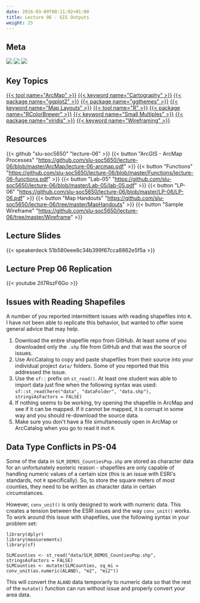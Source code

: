 ```yaml
---
date: 2016-03-09T00:11:02+01:00
title: Lecture 06 - GIS Outputs
weight: 25
---
```


## Meta
![](https://img.shields.io/badge/semester-spring%202018-orange.svg) ![](https://img.shields.io/badge/release-lecture-orange.svg) [![](https://img.shields.io/badge/last%20update-2018--02--26-brightgreen.svg)](https://github.com/slu-soc5650/lecture-05/blob/master/NEWS_SITE.md)

## Key Topics
[{{< tool name="ArcMap" >}}](/topic-index/#a-d)
[{{< keyword name="Cartography" >}}](/topic-index/#a-d)
[{{< package name="ggplot2" >}}](/topic-index/#q-t)
[{{< package name="ggthemes" >}}](/topic-index/#e-h)
[{{< keyword name="Map Layouts" >}}](/topic-index/#m-p)
[{{< tool name="R" >}}](/topic-index/#q-t)
[{{< package name="RColorBrewer" >}}](/topic-index/#q-t)
[{{< keyword name="Small Multiples" >}}](/topic-index/#q-t)
[{{< package name="viridis" >}}](/topic-index/#u-z)
[{{< keyword name="Wireframing" >}}](/topic-index/#u-z)

## Resources

{{< github "slu-soc5650" "lecture-06" >}}
{{< button "ArcGIS - ArcMap Processes" "https://github.com/slu-soc5650/lecture-06/blob/master/ArcMap/lecture-06-arcmap.pdf" >}}
{{< button "Functions" "https://github.com/slu-soc5650/lecture-06/blob/master/Functions/lecture-06-functions.pdf" >}}
{{< button "Lab-05" "https://github.com/slu-soc5650/lecture-06/blob/master/Lab-05/lab-05.pdf" >}}
{{< button "LP-06" "https://github.com/slu-soc5650/lecture-06/blob/master/LP-06/LP-06.pdf" >}}
{{< button "Map Handouts" "https://github.com/slu-soc5650/lecture-06/tree/master/MapHandouts" >}}
{{< button "Sample Wireframe" "https://github.com/slu-soc5650/lecture-06/tree/master/Wireframe" >}}

## Lecture Slides
<p> </p>
{{< speakerdeck 51b580eee8c34b399f67cca8862e5f5a >}}

## Lecture Prep 06 Replication
<p> </p>
{{< youtube 2iI7RszF6Go >}}

## Issues with Reading Shapefiles
A number of you reported intermittent issues with reading shapefiles into `R`. I have not been able to replicate this behavior, but wanted to offer some general advice that may help.

1. Download the entire shapefile repo from GitHub. At least some of you downloaded only the `.shp` file from GitHub and that was the source of issues. 
2. Use ArcCatalog to copy and paste shapefiles from their source into your individual project `data/` folders. Some of you reported that this addressed the issue. 
3. Use the `sf::` prefix on `st_read()`. At least one student was able to import data just fine when the following syntax was used: `sf::st_read(here("data", "dataFolder", "data.shp"), stringsAsFactors = FALSE)`
4. If nothing seems to be working, try opening the shapefile in ArcMap and see if it can be mapped. If it cannot be mapped, it is corrupt in some way and you should re-download the source data.
5. Make sure you don't have a file simultaneously open in ArcMap or ArcCatalog when you go to read it inot `R`.

## Data Type Conflicts in PS-04
Some of the data in `SLM_DEMOS_CountiesPop.shp` are stored as character data for an unfortunately esoteric reason - shapefiles are only capable of handling numeric values of a certain size (this is an issue with ESRI's standards, not `R` specifically). So, to store the square meters of most counties, they need to be written as character data in certain circumstances.

However, `conv_unit()` is only designed to work with numeric data. This creates a tension between the ESRI issues and the way `conv_unit()` works. To work around this issue with shapefiles, use the following syntax in your problem set:
```
library(dplyr)
library(measurements)
library(sf)

SLMCounties <- st_read("data/SLM_DEMOS_CountiesPop.shp", stringsAsFactors = FALSE)
SLMCounties <- mutate(SLMCounties, sq_mi = conv_unit(as.numeric(ALAND), "m2", "mi2"))
```

This will convert the `ALAND` data temporarily to numeric data so that the rest of the `mutate()` function can run without issue and properly convert your area data.